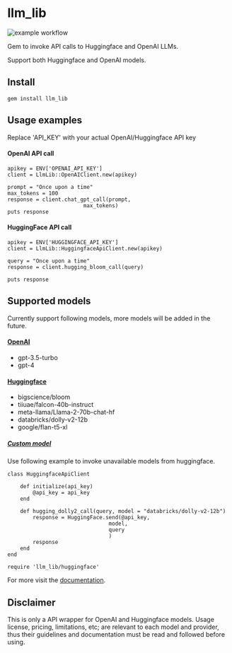 # llm_lib

![example workflow](https://github.com/ChamathKB/llm-sdk/actions/workflows/main.yml/badge.svg)

Gem to invoke API calls to Huggingface and OpenAI LLMs.

Support both Huggingface and OpenAI models.

## Install
```
gem install llm_lib
```

## Usage examples
Replace 'API_KEY' with your actual OpenAI/Huggingface API key

#### OpenAI API call
```
apikey = ENV['OPENAI_API_KEY']
client = LlmLib::OpenAIClient.new(apikey)

prompt = "Once upon a time"
max_tokens = 100
response = client.chat_gpt_call(prompt, 
                        max_tokens)
puts response
```

#### HuggingFace API call
```
apikey = ENV['HUGGINGFACE_API_KEY']
client = LlmLib::HuggingfaceApiClient.new(apikey)

query = "Once upon a time"
response = client.hugging_bloom_call(query)

puts response
```

## Supported models

Currently support following models, more models will be added in the future.
#### [OpenAI](https://github.com/ChamathKB/llm-sdk/wiki/OpenAI-models)
- gpt-3.5-turbo
- gpt-4

#### [Huggingface](https://github.com/ChamathKB/llm-sdk/wiki/Huggingface-models)
- bigscience/bloom
- tiiuae/falcon-40b-instruct
- meta-llama/Llama-2-70b-chat-hf
- databricks/dolly-v2-12b
- google/flan-t5-xl

##### [Custom model](https://github.com/ChamathKB/llm-sdk/wiki/Extend-model-calls)
Use following example to invoke unavailable models from huggingface.
```
class HuggingfaceApiClient

    def initialize(api_key)
        @api_key = api_key
    end

    def hugging_dolly2_call(query, model = "databricks/dolly-v2-12b")
        response = HuggingFace.send(@api_key,
                                model,
                                query 
                                )
        response
    end
end

require 'llm_lib/huggingface'
```
For more visit the [documentation](https://github.com/ChamathKB/llm-sdk/wiki).

## Disclaimer  
This is only a API wrapper for OpenAI and Huggingface models. Usage license, pricing, limitations, etc; are relevant to each model and provider, thus their guidelines and documentation must be read and followed before using.